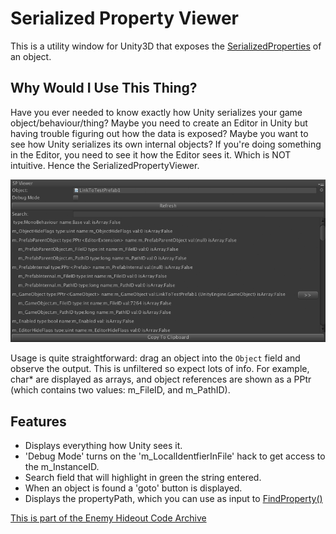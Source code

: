 # Serialized Property Viewer

This is a utility window for Unity3D that exposes the [SerializedProperties](http://docs.unity3d.com/ScriptReference/SerializedProperty.html) of an object. 

## Why Would I Use This Thing?

Have you ever needed to know exactly how Unity serializes your game object/behaviour/thing? Maybe you need to create an Editor in Unity but having trouble figuring out how the data is exposed? Maybe you want to see how Unity serializes its own internal objects? If you're doing something in the Editor, you need to see it how the Editor sees it. Which is NOT intuitive. Hence the SerializedPropertyViewer.

![](sp_viewer.png)

Usage is quite straightforward: drag an object into the `Object` field and observe the output. This is unfiltered so expect lots of info. For example, char* are displayed as arrays, and object references are shown as a PPtr<TYPE> (which contains two values: m_FileID, and m_PathID).

## Features
  
  * Displays everything how Unity sees it.
  * 'Debug Mode' turns on the 'm_LocalIdentfierInFile' hack to get access to the m_InstanceID.
  * Search field that will highlight in green the string entered.
  * When an object is found a 'goto' button is displayed.
  * Displays the propertyPath, which you can use as input to [FindProperty()](http://docs.unity3d.com/ScriptReference/SerializedObject.FindProperty.html)

[This is part of the Enemy Hideout Code Archive](http://enemyhideout.com/2016/05/free-code-from-the-hideout/)
